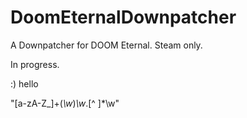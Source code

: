# DoomEternalDownpatcher
A Downpatcher for DOOM Eternal. Steam only.

In progress.

:) hello

"[a-zA-Z_]+\(*\w*\)*\w*\.[^ ]*\w"
